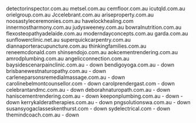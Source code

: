 detectorinspector.com.au
metsel.com.au
cemfloor.com.au
icutqld.com.au
orielgroup.com.au
Jccelebrant.com.au
ariseproperty.com.au
noosastyleceremonies.com.au
havelockhealing.com
innermostharmony.com.au
judysweeney.com.au
bowralnutrition.com.au
flexosteopathyadelaide.com.au
moderndayconcepts.com.au
garda.com.au
sunflowerclinic.net.au
superquickcarpentry.com.au
diannaporteracupuncture.com.au
thinkingfamilies.com.au
reneemcdonald.com
shinsendojo.com.au
aokcementrendering.com.au
amrodplumbing.com.au
angelicconnection.com.au
baysidescenarpainclinic.com.au - down
bendigoyoga.com.au - down
brisbanewestnaturopathy.com.au - down
carleneparsonsremedialmassage.com.au - down
carolinebelmontcounsellor.com - down
carolprendergast.com - down 
celebrantandmc.com.au - down
deborahnaturopath.com.au - down
haniscementrendering.com.au - down
keeponplumbing.com.au - down - down
kerrykalderatherapies.com.au - down
pngsolutionswa.com.au - down
susansyogaclasseskenthurst.com - down
sydelectrical.com - down
themindcoach.com.au - down
